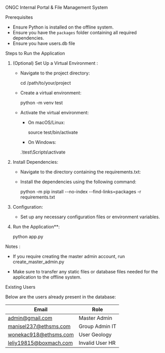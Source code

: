 ONGC Internal Portal & File Management System

Prerequisites

- Ensure Python is installed on the offline system.
- Ensure you have the `packages` folder containing all required dependencies.
- Ensure you have users.db file

Steps to Run the Application

1. (Optional) Set Up a Virtual Environment :

   - Navigate to the project directory:

     cd /path/to/your/project

   - Create a virtual environment:

     python -m venv test

   - Activate the virtual environment:

     - On macOS/Linux:

       source test/bin/activate

     - On Windows:

     .\test\Scripts\activate

2. Install Dependencies:

   - Navigate to the directory containing the requirements.txt:

   - Install the dependencies using the following command:

     python -m pip install --no-index --find-links=packages -r requirements.txt

3. Configuration:

   - Set up any necessary configuration files or environment variables.

4. Run the Application\*\*:

   python app.py

Notes :

- If you require creating the master admin account, run create_master_admin.py

- Make sure to transfer any static files or database files needed for the application to the offline system.

Existing Users

Below are the users already present in the database:

| Email                  | Role              |
| ---------------------  | --------------    |
| admin@gmail.com        | Master Admin      |
| manisel237@ethsms.com  | Group Admin IT    |
| wonekac918@ethsms.com  | User Geology      |
| leliy19815@boxmach.com | Invalid User HR   |
